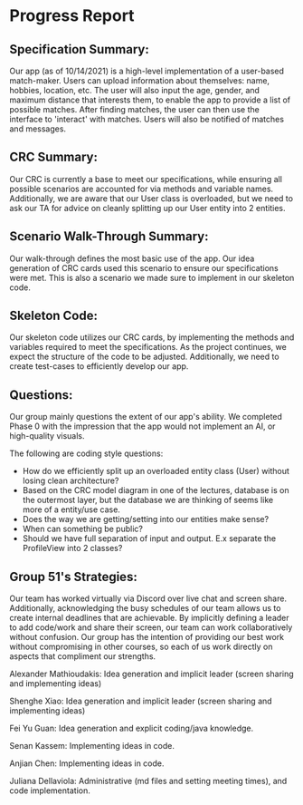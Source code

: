 # Progress Report

## Specification Summary:
Our app (as of 10/14/2021) is a high-level implementation of a user-based match-maker. Users can upload 
information about themselves: name, hobbies, location, etc. The user will also input the age, gender, and maximum
distance that interests them, to enable the app to provide a list of possible matches. After finding
matches, the user can then use the interface to 'interact' with matches. Users will also be notified of
matches and messages.

## CRC Summary:
Our CRC is currently a base to meet our specifications, while ensuring all possible scenarios are accounted for
via methods and variable names. Additionally, we are aware that our User class is overloaded, but we need
to ask our TA for advice on cleanly splitting up our User entity into 2 entities.

## Scenario Walk-Through Summary:
Our walk-through defines the most basic use of the app. Our idea generation of CRC cards used this scenario
to ensure our specifications were met. This is also a scenario we made sure to implement in our skeleton code.

## Skeleton Code:
Our skeleton code utilizes our CRC cards, by implementing the methods and variables required
to meet the specifications. As the project continues, we expect the structure of the code to be adjusted.
Additionally, we need to create test-cases to efficiently develop our app.

## Questions:
Our group mainly questions the extent of our app's ability. We completed Phase 0 with
the impression that the app would not implement an AI, or high-quality visuals.

The following are coding style questions:
* How do we efficiently split up an overloaded entity class (User) without losing clean architecture?
* Based on the CRC model diagram in one of the lectures, database is on the outermost layer, but the database we are thinking of seems like more of a
entity/use case.
* Does the way we are getting/setting into our entities make sense? 
* When can something be public?
* Should we have full separation of input and output. E.x separate the ProfileView into 2 classes?

## Group 51's Strategies:
Our team has worked virtually via Discord over live chat and screen share. Additionally,
acknowledging the busy schedules of our team allows us to create internal deadlines that are
achievable. By implicitly defining a leader to add code/work and share their screen, our team can
work collaboratively without confusion. Our group has the intention of providing our best work
without compromising in other courses, so each of us work directly on aspects that compliment our strengths.

Alexander Mathioudakis: Idea generation and implicit leader (screen sharing and implementing ideas)

Shenghe Xiao: Idea generation and implicit leader (screen sharing and implementing ideas)

Fei Yu Guan: Idea generation and explicit coding/java knowledge.

Senan Kassem: Implementing ideas in code.

Anjian Chen: Implementing ideas in code.

Juliana Dellaviola: Administrative (md files and setting meeting times), and code implementation.
